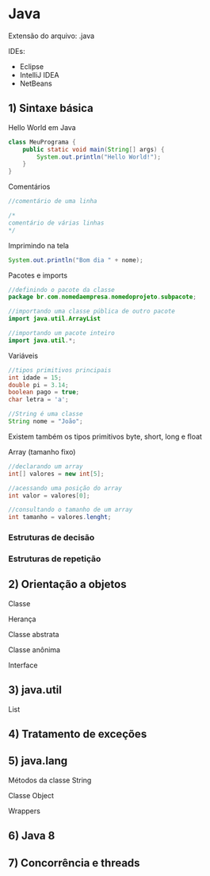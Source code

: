 # Java

Extensão do arquivo: .java

IDEs:
- Eclipse
- IntelliJ IDEA
- NetBeans

## 1) Sintaxe básica

Hello World em Java
```java
class MeuPrograma {
    public static void main(String[] args) {
        System.out.println("Hello World!");
    }
}
```

Comentários
```java
//comentário de uma linha

/*
comentário de várias linhas
*/
```
Imprimindo na tela
```java
System.out.println("Bom dia " + nome);
```

Pacotes e imports
```java
//definindo o pacote da classe
package br.com.nomedaempresa.nomedoprojeto.subpacote;

//importando uma classe pública de outro pacote
import java.util.ArrayList

//importando um pacote inteiro
import java.util.*;
```
Variáveis
```java
//tipos primitivos principais
int idade = 15;
double pi = 3.14;
boolean pago = true;
char letra = 'a';

//String é uma classe
String nome = "João";
```
Existem também os tipos primitivos byte, short, long e float

Array (tamanho fixo)
```java
//declarando um array
int[] valores = new int[5];

//acessando uma posição do array
int valor = valores[0];

//consultando o tamanho de um array
int tamanho = valores.lenght;
```
### Estruturas de decisão

### Estruturas de repetição

## 2) Orientação a objetos

Classe

Herança

Classe abstrata

Classe anônima

Interface

## 3) java.util

List

## 4) Tratamento de exceções

## 5) java.lang

Métodos da classe String

Classe Object

Wrappers

## 6) Java 8

## 7) Concorrência e threads

```java
```
